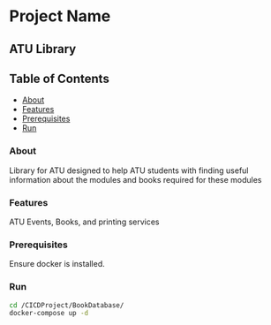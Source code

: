 # Project Name

## ATU Library

## Table of Contents

- [About](#about)
- [Features](#features)
- [Prerequisites](#prerequisites)
- [Run](#run)

### About

Library for ATU designed to help ATU students with finding useful information about the modules and books required for these modules

### Features

ATU Events, Books, and printing services

### Prerequisites

Ensure docker is installed.

### Run
```bash
cd /CICDProject/BookDatabase/
docker-compose up -d